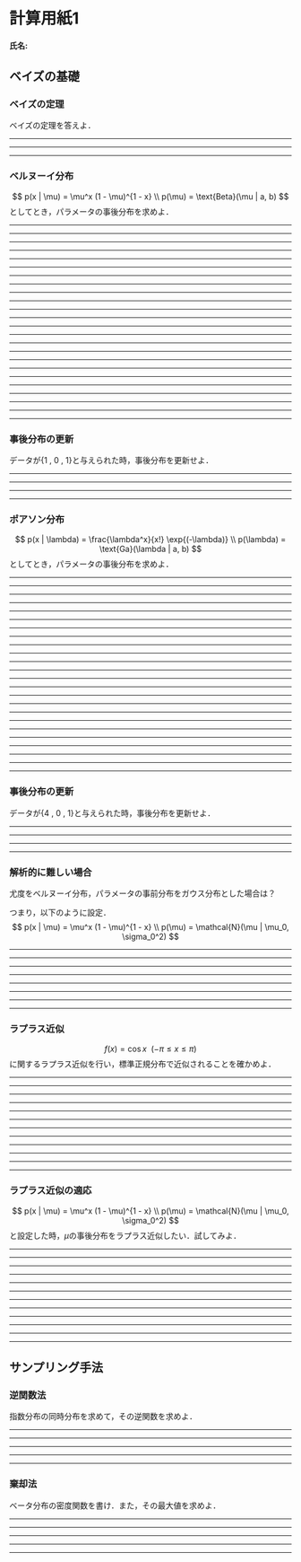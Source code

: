 # 計算用紙1
#### 氏名:
## ベイズの基礎
### ベイズの定理
ベイズの定理を答えよ．

---
---
---

### ベルヌーイ分布
$$
p(x | \mu) = \mu^x (1 - \mu)^{1 - x} \\
p(\mu) = \text{Beta}(\mu | a, b)
$$
としてとき，パラメータの事後分布を求めよ．

---
---
---
---
---
---
---
---
---
---
---
---
---
---
---
---
---
---
---
---
---
---
---
---

### 事後分布の更新
データが\{1 , 0 , 1\}と与えられた時，事後分布を更新せよ．

---
---
---
---

### ポアソン分布
$$
p(x | \lambda) = \frac{\lambda^x}{x!} \exp{(-\lambda)} \\
p(\lambda) = \text{Ga}(\lambda | a, b)
$$
としてとき，パラメータの事後分布を求めよ．

---
---
---
---
---
---
---
---
---
---
---
---
---
---
---
---
---
---
---
---
---
---
---
---

### 事後分布の更新
データが\{4 , 0 , 1\}と与えられた時，事後分布を更新せよ．

---
---
---
---

### 解析的に難しい場合
尤度をベルヌーイ分布，パラメータの事前分布をガウス分布とした場合は？

つまり，以下のように設定．
$$
p(x | \mu) = \mu^x (1 - \mu)^{1 - x} \\
p(\mu) = \mathcal{N}(\mu | \mu_0, \sigma_0^2)
$$

---
---
---
---
---
---
---
---

### ラプラス近似
$$
f(x) = \cos{x} \ \ (-\pi \leq x \leq \pi)
$$
に関するラプラス近似を行い，標準正規分布で近似されることを確かめよ．

---
---
---
---
---
---
---
---
---
---
---
---

### ラプラス近似の適応
$$
p(x | \mu) = \mu^x (1 - \mu)^{1 - x} \\
p(\mu) = \mathcal{N}(\mu | \mu_0, \sigma_0^2)
$$
と設定した時，$\mu$の事後分布をラプラス近似したい．試してみよ．

---
---
---
---
---
---
---
---
---
---
---
---

## サンプリング手法
### 逆関数法
指数分布の同時分布を求めて，その逆関数を求めよ．

---
---
---
---
---

### 棄却法
ベータ分布の密度関数を書け．また，その最大値を求めよ．

---
---
---
---
---